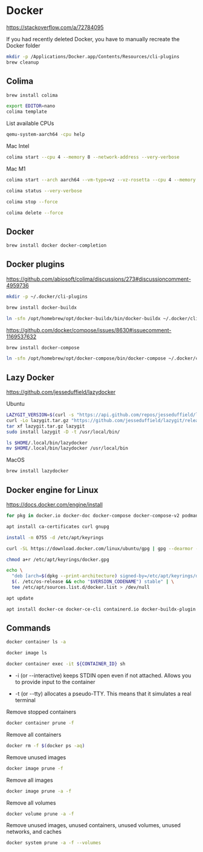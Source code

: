 # Docker

https://stackoverflow.com/a/72784095

If you had recently deleted Docker, you have to manually recreate the Docker folder
```sh
mkdir -p /Applications/Docker.app/Contents/Resources/cli-plugins
brew cleanup
```

## Colima

```sh
brew install colima
```

```sh
export EDITOR=nano
colima template
```

List available CPUs
```sh
qemu-system-aarch64 -cpu help
```

Mac Intel
```sh
colima start --cpu 4 --memory 8 --network-address --very-verbose
```

Mac M1
```sh
colima start --arch aarch64 --vm-type=vz --vz-rosetta --cpu 4 --memory 8 --network-address --very-verbose
```

```sh
colima status --very-verbose
```

```sh
colima stop --force
```

```sh
colima delete --force
```

## Docker

```sh
brew install docker docker-completion
```

## Docker plugins

https://github.com/abiosoft/colima/discussions/273#discussioncomment-4959736

```sh
mkdir -p ~/.docker/cli-plugins
```

```sh
brew install docker-buildx
```

```sh
ln -sfn /opt/homebrew/opt/docker-buildx/bin/docker-buildx ~/.docker/cli-plugins/docker-buildx
```

https://github.com/docker/compose/issues/8630#issuecomment-1169537632

```sh
brew install docker-compose
```

```sh
ln -sfn /opt/homebrew/opt/docker-compose/bin/docker-compose ~/.docker/cli-plugins/docker-compose
```

## Lazy Docker

https://github.com/jesseduffield/lazydocker

Ubuntu
```sh
LAZYGIT_VERSION=$(curl -s "https://api.github.com/repos/jesseduffield/lazygit/releases/latest" | \grep -Po '"tag_name": *"v\K[^"]*')
curl -Lo lazygit.tar.gz "https://github.com/jesseduffield/lazygit/releases/download/v${LAZYGIT_VERSION}/lazygit_${LAZYGIT_VERSION}_Linux_x86_64.tar.gz"
tar xf lazygit.tar.gz lazygit
sudo install lazygit -D -t /usr/local/bin/
```

```sh
ls $HOME/.local/bin/lazydocker
mv $HOME/.local/bin/lazydocker /usr/local/bin
```

MacOS
```sh
brew install lazydocker
```

## Docker engine for Linux

https://docs.docker.com/engine/install

```sh
for pkg in docker.io docker-doc docker-compose docker-compose-v2 podman-docker containerd runc; do apt remove $pkg; done
```

```sh
apt install ca-certificates curl gnupg
```

```sh
install -m 0755 -d /etc/apt/keyrings
```

```sh
curl -SL https://download.docker.com/linux/ubuntu/gpg | gpg --dearmor -o /etc/apt/keyrings/docker.gpg
```

```sh
chmod a+r /etc/apt/keyrings/docker.gpg
```

```sh
echo \
  "deb [arch=$(dpkg --print-architecture) signed-by=/etc/apt/keyrings/docker.gpg] https://download.docker.com/linux/ubuntu \
  $(. /etc/os-release && echo "$VERSION_CODENAME") stable" | \
  tee /etc/apt/sources.list.d/docker.list > /dev/null
```

```sh
apt update
```

```sh
apt install docker-ce docker-ce-cli containerd.io docker-buildx-plugin docker-compose-plugin
```

## Commands

```sh
docker container ls -a
```

```sh
docker image ls
```

```sh
docker container exec -it ${CONTAINER_ID} sh
```

* -i (or --interactive) keeps STDIN open even if not attached. Allows you to provide input to the container

* -t (or --tty) allocates a pseudo-TTY. This means that it simulates a real terminal

Remove stopped containers
```sh
docker container prune -f
```

Remove all containers
```sh
docker rm -f $(docker ps -aq)
```

Remove unused images
```sh
docker image prune -f
```

Remove all images
```sh
docker image prune -a -f
```

Remove all volumes
```sh
docker volume prune -a -f
```

Remove unused images, unused containers, unused volumes, unused networks, and caches
```sh
docker system prune -a -f --volumes
```
